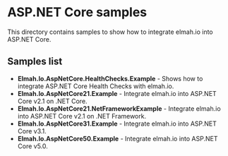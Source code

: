 # ASP.NET Core samples

This directory contains samples to show how to integrate elmah.io into ASP.NET Core.

## Samples list

* **Elmah.Io.AspNetCore.HealthChecks.Example** - Shows how to integrate ASP.NET Core Health Checks with elmah.io.
* **Elmah.Io.AspNetCore21.Example** - Integrate elmah.io into ASP.NET Core v2.1 on .NET Core.
* **Elmah.Io.AspNetCore21.NetFrameworkExample** - Integrate elmah.io into ASP.NET Core v2.1 on .NET Framework.
* **Elmah.Io.AspNetCore31.Example** - Integrate elmah.io into ASP.NET Core v3.1.
* **Elmah.Io.AspNetCore50.Example** - Integrate elmah.io into ASP.NET Core v5.0.